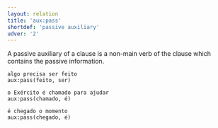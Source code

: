 ```yaml
---
layout: relation
title: 'aux:pass'
shortdef: 'passive auxiliary'
udver: '2'
---
```


A passive auxiliary of a clause is a non-main verb of the clause which
contains the passive information.

~~~ sdparse
algo precisa ser feito
aux:pass(feito, ser)
~~~

~~~ sdparse
o Exército é chamado para ajudar
aux:pass(chamado, é)
~~~

~~~ sdparse
é chegado o momento
aux:pass(chegado, é)
~~~
<!-- Interlanguage links updated Čt lis 12 09:43:14 CET 2020 -->
